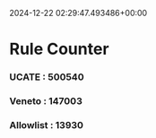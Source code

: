 2024-12-22 02:29:47.493486+00:00
# Rule Counter 
 ### UCATE : 500540

 ### Veneto : 147003

 ### Allowlist : 13930